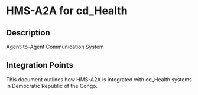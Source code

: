 # HMS-A2A for cd_Health

## Description

Agent-to-Agent Communication System

## Integration Points

This document outlines how HMS-A2A is integrated with cd_Health systems in Democratic Republic of the Congo.
